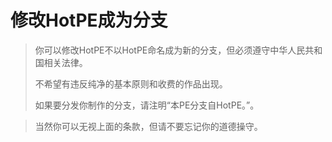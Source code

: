 # 修改HotPE成为分支

> 你可以修改HotPE不以HotPE命名成为新的分支，但必须遵守中华人民共和国相关法律。
> 
> 不希望有违反纯净的基本原则和收费的作品出现。
> 
> 如果要分发你制作的分支，请注明“本PE分支自HotPE。”。

> 当然你可以无视上面的条款，但请不要忘记你的道德操守。
